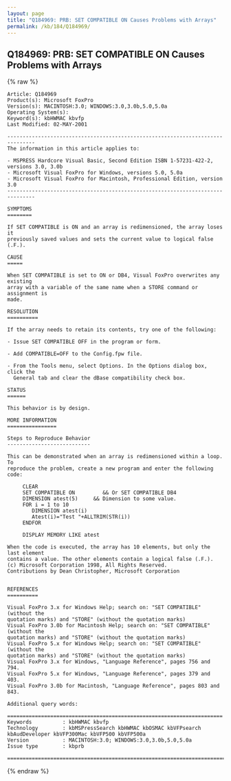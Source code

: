 ```yaml
---
layout: page
title: "Q184969: PRB: SET COMPATIBLE ON Causes Problems with Arrays"
permalink: /kb/184/Q184969/
---
```


## Q184969: PRB: SET COMPATIBLE ON Causes Problems with Arrays

{% raw %}

	Article: Q184969
	Product(s): Microsoft FoxPro
	Version(s): MACINTOSH:3.0; WINDOWS:3.0,3.0b,5.0,5.0a
	Operating System(s): 
	Keyword(s): kbHWMAC kbvfp
	Last Modified: 02-MAY-2001
	
	-------------------------------------------------------------------------------
	The information in this article applies to:
	
	- MSPRESS Hardcore Visual Basic, Second Edition ISBN 1-57231-422-2, versions 3.0, 3.0b 
	- Microsoft Visual FoxPro for Windows, versions 5.0, 5.0a 
	- Microsoft Visual FoxPro for Macintosh, Professional Edition, version 3.0 
	-------------------------------------------------------------------------------
	
	SYMPTOMS
	========
	
	If SET COMPATIBLE is ON and an array is redimensioned, the array loses it
	previously saved values and sets the current value to logical false (.F.).
	
	CAUSE
	=====
	
	When SET COMPATIBLE is set to ON or DB4, Visual FoxPro overwrites any existing
	array with a variable of the same name when a STORE command or assignment is
	made.
	
	RESOLUTION
	==========
	
	If the array needs to retain its contents, try one of the following:
	
	- Issue SET COMPATIBLE OFF in the program or form.
	
	- Add COMPATIBLE=OFF to the Config.fpw file.
	
	- From the Tools menu, select Options. In the Options dialog box, click the
	  General tab and clear the dBase compatibility check box.
	
	STATUS
	======
	
	This behavior is by design.
	
	MORE INFORMATION
	================
	
	Steps to Reproduce Behavior
	---------------------------
	
	This can be demonstrated when an array is redimensioned within a loop. To
	reproduce the problem, create a new program and enter the following code:
	
	     CLEAR
	     SET COMPATIBLE ON         && Or SET COMPATIBLE DB4
	     DIMENSION atest(5)     && Dimension to some value.
	     FOR i = 1 to 10
	        DIMENSION atest(i)
	        Atest(i)="Test "+ALLTRIM(STR(i))
	     ENDFOR
	
	     DISPLAY MEMORY LIKE atest
	
	When the code is executed, the array has 10 elements, but only the last element
	contains a value. The other elements contain a logical false (.F.).
	(c) Microsoft Corporation 1998, All Rights Reserved.
	Contributions by Dean Christopher, Microsoft Corporation
	
	
	REFERENCES
	==========
	
	Visual FoxPro 3.x for Windows Help; search on: "SET COMPATIBLE" (without the
	quotation marks) and "STORE" (without the quotation marks)
	Visual FoxPro 3.0b for Macintosh Help; search on: "SET COMPATIBLE" (without the
	quotation marks) and "STORE" (without the quotation marks)
	Visual FoxPro 5.x for Windows Help; search on: "SET COMPATIBLE" (without the
	quotation marks) and "STORE" (without the quotation marks)
	Visual FoxPro 3.x for Windows, "Language Reference", pages 756 and 794.
	Visual FoxPro 5.x for Windows, "Language Reference", pages 379 and 403.
	Visual FoxPro 3.0b for Macintosh, "Language Reference", pages 803 and 843.
	
	Additional query words:
	
	======================================================================
	Keywords          : kbHWMAC kbvfp 
	Technology        : kbMSPressSearch kbHWMAC kbOSMAC kbVFPsearch kbAudDeveloper kbVFP300Mac kbVFP500 kbVFP500a
	Version           : MACINTOSH:3.0; WINDOWS:3.0,3.0b,5.0,5.0a
	Issue type        : kbprb
	
	=============================================================================
	

{% endraw %}
